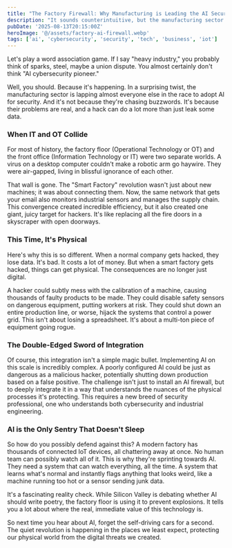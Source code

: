 ```yaml
---
title: "The Factory Firewall: Why Manufacturing is Leading the AI Security Race"
description: "It sounds counterintuitive, but the manufacturing sector is outpacing almost everyone in adopting AI for cybersecurity. We explore why the stakes are so much higher when a digital breach can cause physical, real-world damage."
pubDate: '2025-08-13T20:15:00Z'
heroImage: '@/assets/factory-ai-firewall.webp'
tags: ['ai', 'cybersecurity', 'security', 'tech', 'business', 'iot']
---
```


Let's play a word association game. If I say "heavy industry," you probably think of sparks, steel, maybe a union dispute. You almost certainly don't think "AI cybersecurity pioneer."

Well, you should. Because it's happening. In a surprising twist, the manufacturing sector is lapping almost everyone else in the race to adopt AI for security. And it's not because they're chasing buzzwords. It's because their problems are real, and a hack can do a lot more than just leak some data.

### When IT and OT Collide

For most of history, the factory floor (Operational Technology or OT) and the front office (Information Technology or IT) were two separate worlds. A virus on a desktop computer couldn't make a robotic arm go haywire. They were air-gapped, living in blissful ignorance of each other.

That wall is gone. The "Smart Factory" revolution wasn't just about new machines; it was about connecting them. Now, the same network that gets your email also monitors industrial sensors and manages the supply chain. This convergence created incredible efficiency, but it also created one giant, juicy target for hackers. It's like replacing all the fire doors in a skyscraper with open doorways.

### This Time, It's Physical

Here's why this is so different. When a normal company gets hacked, they lose data. It's bad. It costs a lot of money. But when a smart factory gets hacked, things can get physical. The consequences are no longer just digital.

A hacker could subtly mess with the calibration of a machine, causing thousands of faulty products to be made. They could disable safety sensors on dangerous equipment, putting workers at risk. They could shut down an entire production line, or worse, hijack the systems that control a power grid. This isn't about losing a spreadsheet. It's about a multi-ton piece of equipment going rogue.

### The Double-Edged Sword of Integration

Of course, this integration isn't a simple magic bullet. Implementing AI on this scale is incredibly complex. A poorly configured AI could be just as dangerous as a malicious hacker, potentially shutting down production based on a false positive. The challenge isn't just to install an AI firewall, but to deeply integrate it in a way that understands the nuances of the physical processes it's protecting. This requires a new breed of security professional, one who understands both cybersecurity and industrial engineering.

### AI is the Only Sentry That Doesn't Sleep

So how do you possibly defend against this? A modern factory has thousands of connected IoT devices, all chattering away at once. No human team can possibly watch all of it. This is why they're sprinting towards AI. They need a system that can watch everything, all the time. A system that learns what's normal and instantly flags anything that looks weird, like a machine running too hot or a sensor sending junk data.

It's a fascinating reality check. While Silicon Valley is debating whether AI should write poetry, the factory floor is using it to prevent explosions. It tells you a lot about where the real, immediate value of this technology is.

So next time you hear about AI, forget the self-driving cars for a second. The quiet revolution is happening in the places we least expect, protecting our physical world from the digital threats we created.
